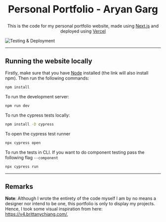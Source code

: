 
<h2 style="text-align: center; font-weight: 750; font-size: 2rem;">Personal Portfolio - Aryan Garg</h2>
<p style="text-align: center;">This is the code for my personal portfolio website, made using <a href="https://nextjs.org/">Next.js</a> and deployed using <a href="https://vercel.com/">Vercel</a></p>




![Testing & Deployment](https://github.com/aryangarg794/portfolio-website/actions/workflows/main_workflow.yml/badge.svg)

-------------------
## Running the website locally
Firstly, make sure that you have <a href="https://nodejs.org/en">Node</a> installed (the link will also install npm). Then run the following commands:


```bash
npm install
```


To run the development server:

```bash
npm run dev
```

To run the cypress tests locally:

```bash
npm install -D cypress
```

To open the cypress test runner
```bash
npx cypress open
```
To run the tests in CLI. If you want to do component testing pass the following flag `--component`

```bash
npx cypress run
```
-------------------
## Remarks

**Note**: Although I wrote the entirety of the code myself I am by no means a designer nor intend to be one, this portfolio is only to display my projects. Hence, I took some visual inspiration from here: https://v4.brittanychiang.com/, 
